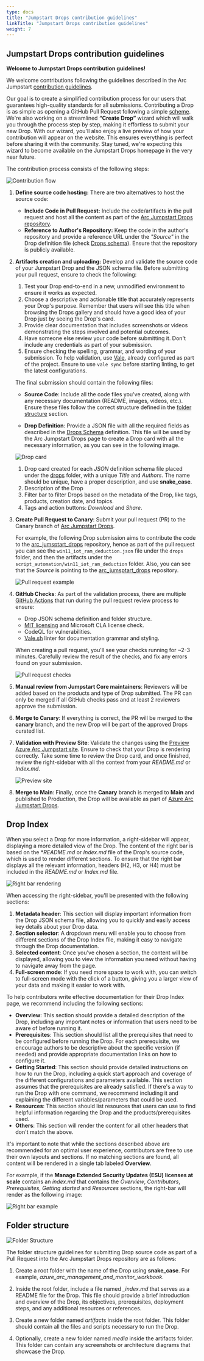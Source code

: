 ```yaml
---
type: docs
title: "Jumpstart Drops contribution guidelines"
linkTitle: "Jumpstart Drops contribution guidelines"
weight: 7
---
```


## Jumpstart Drops contribution guidelines

**Welcome to Jumpstart Drops contribution guidelines!**

We welcome contributions following the guidelines described in the Arc Jumpstart [contribution guidelines](./../contribution_guidelines).

Our goal is to create a simplified contribution process for our users that guarantees high-quality standards for all submissions. Contributing a Drop is as simple as opening a GitHub Pull Request following a simple [scheme](https://github.com/Azure/arc_jumpstart_drops/blob/main/SCHEMA.md). We're also working on a streamlined **“Create Drop”** wizard which will walk you through the process step by step, making it effortless to submit your new Drop. With our wizard, you'll also enjoy a live preview of how your contribution will appear on the website. This ensures everything is perfect before sharing it with the community. Stay tuned, we're expecting this wizard to become available on the Jumpstart Drops homepage in the very near future.

The contribution process consists of the following steps:

 ![Contribution flow](./contribution_flow.png)

1. **Define source code hosting:** There are two alternatives to host the source code:

    - **Include Code in Pull Request:** Include the code/artifacts in the pull request and host all the content as part of the [Arc Jumpstart Drops repository](https://github.com/Azure/arc_jumpstart_drops).
    - **Reference to Author's Repository:** Keep the code in the author's repository and provide a reference URL under the _"Source"_ in the Drop definition file (check [Drops schema](./SCHEMA.md)). Ensure that the repository is publicly available.

1. **Artifacts creation and uploading:** Develop and validate the source code of your Jumpstart Drop and the JSON schema file. Before submitting your pull request, ensure to check the following:
    1. Test your Drop end-to-end in a new, unmodified environment to ensure it works as expected.
    1. Choose a descriptive and actionable title that accurately represents your Drop's purpose. Remember that users will see this title when browsing the Drops gallery and should have a good idea of your Drop just by seeing the Drop's card. 
    1. Provide clear documentation that includes screenshots or videos demonstrating the steps involved and potential outcomes.
    1. Have someone else review your code before submitting it. Don't include any credentials as part of your submission.
    1. Ensure checking the spelling, grammar, and wording of your submission. To help validation, use [Vale](https://vale.sh/), already configured as part of the project. Ensure to use `vale sync` before starting linting, to get the latest configurations.

    The final submission should contain the following files:

    - **Source Code**: Include all the code files you've created, along with any necessary documentation (README, images, videos, etc.). Ensure these files follow the correct structure defined in the [folder structure](#folder-structure) section. 

    - **Drop Definition**: Provide a JSON file with all the required fields as described in the [Drops Schema](https://github.com/Azure/arc_jumpstart_drops/blob/main/SCHEMA.md) definition. This file will be used by the Arc Jumpstart Drops page to create a Drop card with all the necessary information, as you can see in the following image. 

    ![Drop card](./drop_definition.png)

    1. Drop card created for each *JSON* definition schema file placed under the [drops](https://github.com/Azure/arc_jumpstart_drops/tree/main/drops) folder, with a unique *Title* and *Authors*. The name should be unique, have a proper description, and use **snake_case**.
    1. Description of the Drop
    1. Filter bar to filter Drops based on the metadata of the Drop, like tags, products, creation date, and topics.
    1. Tags and action buttons: _Download_ and _Share_.

1. **Create Pull Request to Canary**: Submit your pull request (PR) to the Canary branch of [Arc Jumpstart Drops](https://github.com/Azure/arc_jumpstart_drops). 

    For example, the following Drop submission aims to contribute the code to the [arc_jumsptart_drops](https://github.com/Azure/arc_jumpstart_drops) repository, hence as part of the pull request you can see the `win11_iot_ram_deduction.json` file under the `drops` folder, and then the artifacts under the `script_automation/win11_iot_ram_deduction` folder. Also, you can see that the *Source* is pointing to the [arc_jumsptart_drops](https://github.com/Azure/arc_jumpstart_drops) repository. 

    ![Pull request example](./drop_submission.png)

1. **GitHub Checks**: As part of the validation process, there are multiple [GitHub Actions](https://github.com/Azure/arc_jumpstart_drops/actions) that run during the pull request review process to ensure:
    - Drop JSON schema definition and folder structure.
    - [MIT licensing](https://github.com/Azure/arc_jumpstart_drops?tab=MIT-1-ov-file#readme) and Microsoft CLA license check.
    - CodeQL for vulnerabilities.
    - [Vale.sh](https://vale.sh/) linter for documentation grammar and styling. 

    When creating a pull request, you'll see your checks running for ~2-3 minutes. Carefully review the result of the checks, and fix any errors found on your submission.

     ![Pull request checks](./checks.png)

1. **Manual review from Jumpstart Core maintainers**: Reviewers will be added based on the products and type of Drop submitted. The PR can only be merged if all GitHub checks pass and at least 2 reviewers approve the submission.

1. **Merge to Canary**: If everything is correct, the PR will be merged to the **canary** branch, and the new Drop will be part of the approved Drops curated list. 

1. **Validation with Preview Site**: Validate the changes using the [Preview Azure Arc Jumpstart site](https://preview.arcjumpstart.com/azure_jumpstart_drops). Ensure to check that your Drop is rendering correctly. Take some time to review the Drop card, and once finished, review the right-sidebar with all the context from your _README.md_ or _Index.md_.

    ![Preview site](./preview_site.png)

1. **Merge to Main**: Finally, once the **Canary** branch is merged to **Main** and published to Production, the Drop will be available as part of [Azure Arc Jumpstart Drops](https://arcjumpstart.com/azure_jumpstart_drops).

## Drop Index

When you select a Drop for more information, a right-sidebar will appear, displaying a more detailed view of the Drop. The content of the right bar is based on the *_README.md_ or _Index.md_ file of the Drop's source code, which is used to render different sections. To ensure that the right bar displays all the relevant information, headers (H2, H3, or H4) must be included in the _README.md_ or _Index.md_ file. 

  ![Right bar rendering](./right_bar.png)

When accessing the right-sidebar, you'll be presented with the following sections:

1. **Metadata header**: This section will display important information from the Drop JSON schema file, allowing you to quickly and easily access key details about your Drop data.
1. **Section selector**: A dropdown menu will enable you to choose from different sections of the Drop Index file, making it easy to navigate through the Drop documentation.
1. **Selected content**: Once you've chosen a section, the content will be displayed, allowing you to view the information you need without having to navigate away from the page.
1. **Full-screen mode**: If you need more space to work with, you can switch to full-screen mode with the click of a button, giving you a larger view of your data and making it easier to work with.

To help contributors write effective documentation for their Drop Index page, we recommend including the following sections:

- **Overview**: This section should provide a detailed description of the Drop, including any important notes or information that users need to be aware of before running it.
- **Prerequisites**: This section should list all the prerequisites that need to be configured before running the Drop. For each prerequisite, we encourage authors to be descriptive about the specific version (if needed) and provide appropriate documentation links on how to configure it.
- **Getting Started**: This section should provide detailed instructions on how to run the Drop, including a quick start approach and coverage of the different configurations and parameters available. This section assumes that the prerequisites are already satisfied. If there's a way to run the Drop with one command, we recommend including it and explaining the different variables/parameters that could be used.
- **Resources**: This section should list resources that users can use to find helpful information regarding the Drop and the products/prerequisites used.
- **Others**: This section will render the content for all other headers that don't match the above. 

It's important to note that while the sections described above are recommended for an optimal user experience, contributors are free to use their own layouts and sections. If no matching sections are found, all content will be rendered in a single tab labeled **Overview**.

For example, if the **Manage Extended Security Updates (ESU) licenses at scale** contains an _index.md_ that contains the _Overview_, _Contributors_, _Prerequisites_, _Getting started_ and _Resources_ sections, the right-bar will render as the following image:

![Right bar example](./right_bar_example.png)

## Folder structure

![Folder Structure](./folder_structure.png)

The folder structure guidelines for submitting Drop source code as part of a Pull Request into the Arc Jumpstart Drops repository are as follows:

1. Create a root folder with the name of the Drop using **snake_case**. For example, *azure_arc_management_and_monitor_workbook*.

1. Inside the root folder, include a file named *_index.md* that serves as a README file for the Drop. This file should provide a brief introduction and overview of the Drop, its objectives, prerequisites, deployment steps, and any additional resources or references.

1. Create a new folder named *artifacts* inside the root folder. This folder should contain all the files and scripts necessary to run the Drop.

1. Optionally, create a new folder named *media* inside the artifacts folder. This folder can contain any screenshots or architecture diagrams that showcase the Drop.
